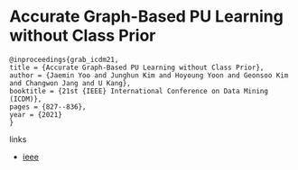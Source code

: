 # Accurate Graph-Based PU Learning without Class Prior

```
@inproceedings{grab_icdm21,
title = {Accurate Graph-Based PU Learning without Class Prior},
author = {Jaemin Yoo and Junghun Kim and Hoyoung Yoon and Geonsoo Kim and Changwon Jang and U Kang},
booktitle = {21st {IEEE} International Conference on Data Mining (ICDM)},
pages = {827--836},
year = {2021}
}
```

links
- [ieee](https://ieeexplore.ieee.org/document/9679099)
